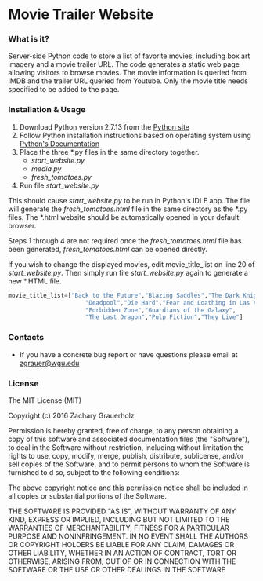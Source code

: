 # Movie Trailer Website

 ### What is it?


 Server-side Python code to store a list of favorite movies, 
 including box art imagery and a movie trailer URL. The code 
 generates a static web page allowing visitors to browse movies. The 
 movie information is queried from IMDB and the trailer URL queried
 from Youtube. Only the movie title needs specified to be added to
 the page.


### Installation & Usage


1. Download Python version 2.7.13 from the [Python site](https://www.python.org/downloads/)
2. Follow Python installation instructions based on operating system using [Python's Documentation](https://docs.python.org/2/using/)
3. Place the three *.py files in the same directory together. 
	* *start_website.py*
	* *media.py*
	* *fresh_tomatoes.py*
4. Run file *start_website.py*

This should cause *start_website.py* to be run in Python's IDLE app. The file will generate the *fresh_tomatoes.html* file in the same directory as the *.py files. The *.html website should be automatically opened in your default browser. 

Steps 1 through 4 are not required once the *fresh_tomatoes.html* file has been generated, *fresh_tomatoes.html* can be opened directly.

If you wish to change the displayed movies, edit movie_title_list on line 20 of *start_website.py*. Then simply run file *start_website.py* again to generate a new *.HTML file.

```python
movie_title_list=["Back to the Future","Blazing Saddles","The Dark Knight",
                      "Deadpool","Die Hard","Fear and Loathing in Las Vegas",
                      "Forbidden Zone","Guardians of the Galaxy",
                      "The Last Dragon","Pulp Fiction","They Live"]
```


### Contacts

* If you have a concrete bug report or have questions please email at zgrauer@wgu.edu
 

### License

The MIT License (MIT)

Copyright (c) 2016 Zachary Grauerholz

Permission is hereby granted, free of charge, to any person obtaining a copy of this software and associated documentation files (the "Software"), to deal in the Software without restriction, including without limitation the rights to use, copy, modify, merge, publish, distribute, sublicense, and/or sell copies of the Software, and to permit persons to whom the  Software is furnished to d so, subject to the following conditions:

The above copyright notice and this permission notice shall be included  in all copies or substantial portions of the Software.

THE SOFTWARE IS PROVIDED "AS IS", WITHOUT WARRANTY OF ANY KIND,  EXPRESS OR IMPLIED, INCLUDING BUT NOT LIMITED TO THE WARRANTIES OF  MERCHANTABILITY, FITNESS FOR A PARTICULAR PURPOSE AND NONINFRINGEMENT.  IN NO EVENT SHALL THE AUTHORS OR COPYRIGHT HOLDERS BE LIABLE FOR ANY CLAIM,  DAMAGES OR OTHER LIABILITY, WHETHER IN AN ACTION OF CONTRACT, TORT OR  OTHERWISE, ARISING FROM, OUT OF OR IN CONNECTION WITH THE SOFTWARE OR  THE USE OR OTHER DEALINGS IN THE SOFTWARE


